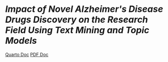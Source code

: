 # *Impact of Novel Alzheimer's Disease Drugs Discovery on the Research Field Using Text Mining and Topic Models*

[Quarto Doc](https://js3192.github.io/project/report.html)
[PDF Doc](https://js3192.github.io/project/report_pdf.pdf)

